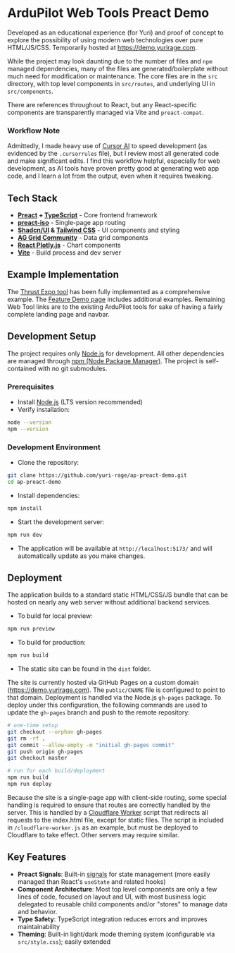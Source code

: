 # ArduPilot Web Tools Preact Demo

Developed as an educational experience (for Yuri) and proof of concept to explore the possibility of using modern web technologies over pure HTML/JS/CSS. Temporarily hosted at https://demo.yurirage.com.

While the project may look daunting due to the number of files and `npm` managed dependencies, many of the files are generated/boilerplate without much need for modification or maintenance. The core files are in the `src` directory, with top level components in `src/routes`, and underlying UI in `src/components`.

There are references throughout to React, but any React-specific components are transparently managed via Vite and `preact-compat`.

### Workflow Note

Admittedly, I made heavy use of [Cursor AI](https://www.cursor.com/) to speed development (as evidenced by the `.cursorrules` file), but I review most all generated code and make significant edits. I find this workflow helpful, especially for web development, as AI tools have proven pretty good at generating web app code, and I learn a lot from the output, even when it requires tweaking.

## Tech Stack

-   **[Preact](https://preactjs.com/) + [TypeScript](https://www.typescriptlang.org/)** - Core frontend framework
-   **[preact-iso](https://github.com/preactjs/preact-iso)** - Single-page app routing
-   **[Shadcn/UI](https://ui.shadcn.com/) & [Tailwind CSS](https://tailwindcss.com/)** - UI components and styling
-   **[AG Grid Community](https://www.ag-grid.com/)** - Data grid components
-   **[React Plotly.js](https://plotly.com/javascript/react/)** - Chart components
-   **[Vite](https://vitejs.dev/)** - Build process and dev server

## Example Implementation

The [Thrust Expo tool](https://demo.yurirage.com/thrust-expo) has been fully implemented as a comprehensive example. The [Feature Demo page](https://demo.yurirage.com/feature-demo) includes additional examples. Remaining Web Tool links are to the existing ArduPilot tools for sake of having a fairly complete landing page and navbar.

## Development Setup

The project requires only [Node.js](https://nodejs.org/) for development. All other dependencies are managed through [npm (Node Package Manager)](https://docs.npmjs.com/). The project is self-contained with no git submodules.

### Prerequisites

-   Install [Node.js](https://nodejs.org/) (LTS version recommended)
-   Verify installation:

```bash
node --version
npm --version
```

### Development Environment

-   Clone the repository:

```bash
git clone https://github.com/yuri-rage/ap-preact-demo.git
cd ap-preact-demo
```

-   Install dependencies:

```bash
npm install
```

-   Start the development server:

```bash
npm run dev
```

-   The application will be available at `http://localhost:5173/` and will automatically update as you make changes.

## Deployment

The application builds to a standard static HTML/CSS/JS bundle that can be hosted on nearly any web server without additional backend services.

-   To build for local preview:

```bash
npm run preview
```

-   To build for production:

```bash
npm run build
```

-   The static site can be found in the `dist` folder.

The site is currently hosted via GitHub Pages on a custom domain (https://demo.yurirage.com). The `public/CNAME` file is configured to point to that domain. Deployment is handled via the Node.js `gh-pages` package. To deploy under this configuration, the following commands are used to update the `gh-pages` branch and push to the remote repository:

```bash
# one-time setup
git checkout --orphan gh-pages
git rm -rf .
git commit --allow-empty -m "initial gh-pages commit"
git push origin gh-pages
git checkout master

# run for each build/deployment
npm run build
npm run deploy
```

Because the site is a single-page app with client-side routing, some special handling is required to ensure that routes are correctly handled by the server. This is handled by a [Cloudflare Worker](https://developers.cloudflare.com/workers/) script that redirects all requests to the index.html file, except for static files. The script is included in `/cloudflare-worker.js` as an example, but must be deployed to Cloudflare to take effect. Other servers may require similar.

## Key Features

-   **Preact Signals**: Built-in [signals](https://preactjs.com/guide/v10/signals/) for state management (more easily managed than React's `useState` and related hooks)
-   **Component Architecture**: Most top level components are only a few lines of code, focused on layout and UI, with most business logic delegated to reusable child components and/or "stores" to manage data and behavior.
-   **Type Safety**: TypeScript integration reduces errors and improves maintainability
-   **Theming**: Built-in light/dark mode theming system (configurable via `src/style.css`); easily extended
